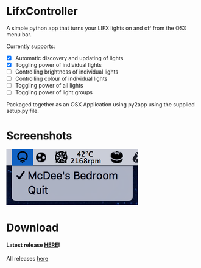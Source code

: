 # LifxController

A simple python app that turns your LIFX lights on and off from the OSX menu bar.

Currently supports:
  - [x] Automatic discovery and updating of lights
  - [x] Toggling power of individual lights
  - [ ] Controlling brightness of individual lights
  - [ ] Controlling colour of individual lights
  - [ ] Toggling power of all lights
  - [ ] Toggling power of light groups

Packaged together as an OSX Application using py2app using the supplied setup.py file.

# Screenshots

![menuDemo](menuDemo.png)

# Download

#### Latest release [HERE](https://github.com/mitchmcdee/LifxController/releases/download/v0.2-alpha/LifxController.app.zip)!
All releases [here](https://github.com/mitchmcdee/LifxController/releases)
